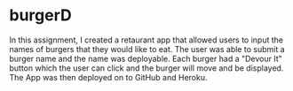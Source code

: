 # burgerD


In this assignment, I created a retaurant app that allowed users to input the names of burgers that they would like to eat. The user was able to submit a burger name and the name was deployable. Each burger had a "Devour It" button which the user can click and the burger will move and be displayed.  The App was then deployed on to GitHub and Heroku.
